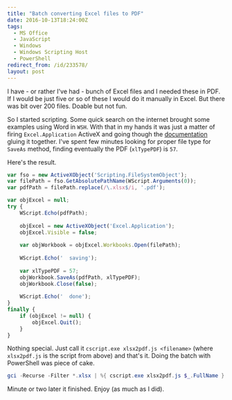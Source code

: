 ```yaml
---
title: "Batch converting Excel files to PDF"
date: 2016-10-13T18:24:00Z
tags:
  - MS Office
  - JavaScript
  - Windows
  - Windows Scripting Host
  - PowerShell
redirect_from: /id/233578/
layout: post
---
```

I have - or rather I've had - bunch of Excel files and I needed these in PDF. If I would be just five or so of these I would do it manually in Excel. But there was bit over 200 files. Doable but not fun. 
  
<!-- excerpt --> 

So I started scripting. Some quick search on the internet brought some examples using Word in `WSH`. With that in my hands it was just a matter of firing `Excel.Application` ActiveX and going though the [documentation][1] gluing it together. I've spent few minutes looking for proper file type for `SaveAs` method, finding eventually the PDF (`xlTypePDF`) is `57`.

Here's the result.

```javascript
var fso = new ActiveXObject('Scripting.FileSystemObject');
var filePath = fso.GetAbsolutePathName(WScript.Arguments(0));
var pdfPath = filePath.replace(/\.xlsx$/i, '.pdf');

var objExcel = null;
try {
	WScript.Echo(pdfPath);
	
	objExcel = new ActiveXObject('Excel.Application');
	objExcel.Visible = false;
	
	var objWorkbook = objExcel.Workbooks.Open(filePath);
	
	WScript.Echo('  saving');
	
	var xlTypePDF = 57;
	objWorkbook.SaveAs(pdfPath, xlTypePDF);
	objWorkbook.Close(false);
	
	WScript.Echo('  done');
}
finally {
	if (objExcel != null) {
		objExcel.Quit();
	}
}
```

Nothing special. Just call it `cscript.exe xlsx2pdf.js <filename>` (where `xlsx2pdf.js` is the script from above) and that's it. Doing the batch with PowerShell was piece of cake.

```powershell
gci -Recurse -Filter *.xlsx | %{ cscript.exe xlsx2pdf.js $_.FullName }
```

Minute or two later it finished. Enjoy (as much as I did).

[1]: https://msdn.microsoft.com/en-us/library/office/ff194565.aspx